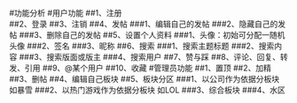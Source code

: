 #功能分析
#用户功能
##1、注册		
##2、登录
##3、注销
##4、发帖
###1、编辑自己的发帖
###2、隐藏自己的发帖
###3、删除自己的发帖
##5、设置个人资料
###1、头像：初始可分配一随机头像
###2、签名
###3、昵称
##6、搜索
###1、搜索主题标题
###2、搜索内容
###3、搜索版面或版主
###4、搜索用户
##7、赞与踩
##8、评论、回复、转发、引用
##9、@某个用户
##10、收藏
#管理员功能
##1、置顶
##2、加精
##3、删帖
##4、编辑自己板块
##5、板块分区
###1、以公司作为依据分板块 如暴雪
###2、以热门游戏作为依据分板块 如LOL
###3、综合板块
###4、水区
